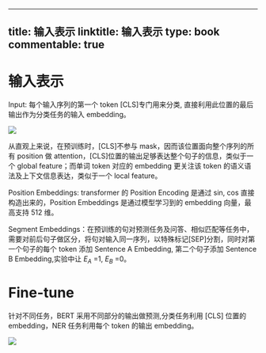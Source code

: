 
---
title: 输入表示
linktitle: 输入表示
type: book
commentable: true
---

# 输入表示

Input: 每个输入序列的第一个 token [CLS]专门用来分类, 直接利用此位置的最后输出作为分类任务的输入 embedding。

![](https://i.postimg.cc/5yKzdG1s/image.png)

从直观上来说，在预训练时，[CLS]不参与 mask，因而该位置面向整个序列的所有 position 做 attention，[CLS]位置的输出足够表达整个句子的信息，类似于一个 global feature；而单词 token 对应的 embedding 更关注该 token 的语义语法及上下文信息表达，类似于一个 local feature。

Position Embeddings: transformer 的 Position Encoding 是通过 sin, cos 直接构造出来的，Position Embeddings 是通过模型学习到的 embedding 向量，最高支持 512 维。

Segment Embeddings：在预训练的句对预测任务及问答、相似匹配等任务中，需要对前后句子做区分，将句对输入同一序列，以特殊标记[SEP]分割，同时对第一个句子的每个 token 添加 Sentence A Embedding, 第二个句子添加 Sentence B Embedding,实验中让 $E_A$ =1, $E_B$ =0。

# Fine-tune

针对不同任务，BERT 采用不同部分的输出做预测,分类任务利用 [CLS] 位置的 embedding，NER 任务利用每个 token 的输出 embedding。

![](https://i.postimg.cc/kXD8FnFz/image.png)

    